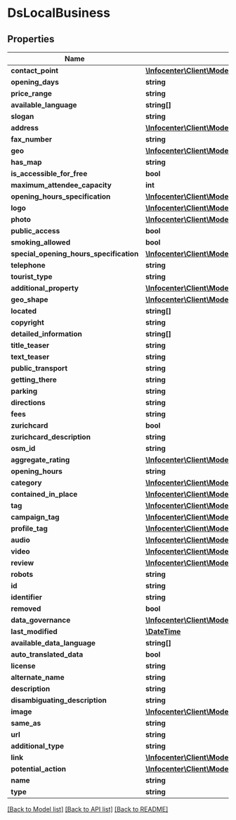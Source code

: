 # DsLocalBusiness

## Properties
Name | Type | Description | Notes
------------ | ------------- | ------------- | -------------
**contact_point** | [**\Infocenter\Client\Model\DsContactPoint**](DsContactPoint.md) |  | [optional] 
**opening_days** | **string** |  | [optional] 
**price_range** | **string** |  | [optional] 
**available_language** | **string[]** |  | [optional] 
**slogan** | **string** |  | [optional] 
**address** | [**\Infocenter\Client\Model\DsFullAddress**](DsFullAddress.md) |  | [optional] 
**fax_number** | **string** |  | [optional] 
**geo** | [**\Infocenter\Client\Model\DsGeoCoordinates**](DsGeoCoordinates.md) |  | [optional] 
**has_map** | **string** |  | [optional] 
**is_accessible_for_free** | **bool** |  | [optional] 
**maximum_attendee_capacity** | **int** |  | [optional] 
**opening_hours_specification** | [**\Infocenter\Client\Model\DsOpeningHoursSpecification[]**](DsOpeningHoursSpecification.md) |  | [optional] 
**logo** | [**\Infocenter\Client\Model\DsImageObjectSimplex**](DsImageObjectSimplex.md) |  | [optional] 
**photo** | [**\Infocenter\Client\Model\DsImageObjectSimplex[]**](DsImageObjectSimplex.md) |  | [optional] 
**public_access** | **bool** |  | [optional] 
**smoking_allowed** | **bool** |  | [optional] 
**special_opening_hours_specification** | [**\Infocenter\Client\Model\DsOpeningHoursSpecification[]**](DsOpeningHoursSpecification.md) |  | [optional] 
**telephone** | **string** |  | [optional] 
**tourist_type** | **string** |  | [optional] 
**additional_property** | [**\Infocenter\Client\Model\DsPropertyValue[]**](DsPropertyValue.md) |  | [optional] 
**geo_shape** | [**\Infocenter\Client\Model\DsGeoShape**](DsGeoShape.md) |  | [optional] 
**located** | **string[]** |  | [optional] 
**copyright** | **string** |  | [optional] 
**detailed_information** | **string[]** |  | [optional] 
**title_teaser** | **string** |  | [optional] 
**text_teaser** | **string** |  | [optional] 
**public_transport** | **string** |  | [optional] 
**getting_there** | **string** |  | [optional] 
**parking** | **string** |  | [optional] 
**directions** | **string** |  | [optional] 
**fees** | **string** |  | [optional] 
**zurichcard** | **bool** |  | [optional] 
**zurichcard_description** | **string** |  | [optional] 
**osm_id** | **string** |  | [optional] 
**aggregate_rating** | [**\Infocenter\Client\Model\DsAggregateRating**](DsAggregateRating.md) |  | [optional] 
**opening_hours** | **string** |  | [optional] 
**category** | [**\Infocenter\Client\Model\DsCategorySimplex[]**](DsCategorySimplex.md) |  | [optional] 
**contained_in_place** | [**\Infocenter\Client\Model\DsPlaceSimplex[]**](DsPlaceSimplex.md) |  | [optional] 
**tag** | [**\Infocenter\Client\Model\DsTagSimplex[]**](DsTagSimplex.md) |  | [optional] 
**campaign_tag** | [**\Infocenter\Client\Model\DsTagSimplex[]**](DsTagSimplex.md) |  | [optional] 
**profile_tag** | [**\Infocenter\Client\Model\DsTagSimplex[]**](DsTagSimplex.md) |  | [optional] 
**audio** | [**\Infocenter\Client\Model\DsAudioObjectSimplex[]**](DsAudioObjectSimplex.md) |  | [optional] 
**video** | [**\Infocenter\Client\Model\DsVideoObjectSimplex[]**](DsVideoObjectSimplex.md) |  | [optional] 
**review** | [**\Infocenter\Client\Model\DsReviewSimplex[]**](DsReviewSimplex.md) |  | [optional] 
**robots** | **string** |  | [optional] 
**id** | **string** |  | [optional] 
**identifier** | **string** |  | [optional] 
**removed** | **bool** |  | [optional] 
**data_governance** | [**\Infocenter\Client\Model\DsDataGovernance**](DsDataGovernance.md) |  | [optional] 
**last_modified** | [**\DateTime**](\DateTime.md) |  | [optional] 
**available_data_language** | **string[]** |  | [optional] 
**auto_translated_data** | **bool** |  | [optional] 
**license** | **string** |  | [optional] 
**alternate_name** | **string** |  | [optional] 
**description** | **string** |  | [optional] 
**disambiguating_description** | **string** |  | [optional] 
**image** | [**\Infocenter\Client\Model\DsImageObjectSimplex**](DsImageObjectSimplex.md) |  | [optional] 
**same_as** | **string** |  | [optional] 
**url** | **string** |  | [optional] 
**additional_type** | **string** |  | [optional] 
**link** | [**\Infocenter\Client\Model\DsLink[]**](DsLink.md) |  | [optional] 
**potential_action** | [**\Infocenter\Client\Model\DsAction[]**](DsAction.md) |  | [optional] 
**name** | **string** |  | [optional] 
**type** | **string** |  | [optional] 

[[Back to Model list]](../../README.md#documentation-for-models) [[Back to API list]](../../README.md#documentation-for-api-endpoints) [[Back to README]](../../README.md)

